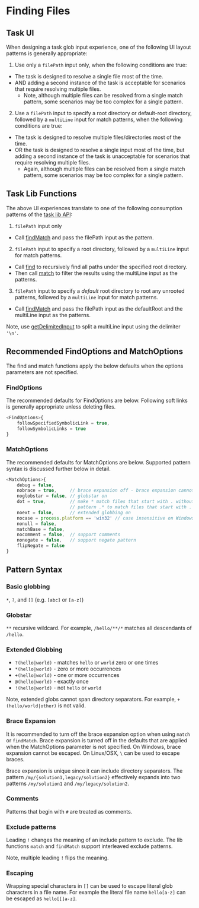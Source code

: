 # Finding Files

## Task UI

When designing a task glob input experience, one of the following UI layout patterns is generally appropriate:

1. Use only a `filePath` input only, when the following conditions are true:
 - The task is designed to resolve a single file most of the time.
 - AND adding a second instance of the task is acceptable for scenarios that require resolving multiple files.
   - Note, although multiple files can be resolved from a single match pattern, some scenarios may be too complex for a single pattern.

2. Use a `filePath` input to specify a root directory or default-root directory, followed by a `multiLine` input for match patterns, when the following conditions are true:
 - The task is designed to resolve multiple files/directories most of the time.
 - OR the task is designed to resolve a single input most of the time, but adding a second instance of the task is unacceptable for scenarios that require resolving multiple files.
   - Again, although multiple files can be resolved from a single match pattern, some scenarios may be too complex for a single pattern.

## Task Lib Functions

The above UI experiences translate to one of the following consumption patterns of the [task lib API](vsts-task-lib.md):

1. `filePath` input only
 - Call [findMatch](vsts-task-lib.md#taskfindMatch) and pass the filePath input as the pattern.

2. `filePath` input to specify a root directory, followed by a `multiLine` input for match patterns.
 - Call [find](vsts-task-lib.md#taskfind) to recursively find all paths under the specified root directory.
 - Then call [match](vsts-task-lib.md#taskmatch) to filter the results using the multiLine input as the patterns.

3. `filePath` input to specify a *default* root directory to root any unrooted patterns, followed by a `multiLine` input for match patterns.
 - Call [findMatch](vsts-task-lib.md#taskfindMatch) and pass the filePath input as the defaultRoot and the multiLine input as the patterns.

Note, use [getDelimitedInput](vsts-task-lib.md#taskgetDelimitedInput) to split a multiLine input using the delimiter `'\n'`.

## Recommended FindOptions and MatchOptions

The find and match functions apply the below defaults when the options parameters are not specified.

### FindOptions
The recommended defaults for FindOptions are below. Following soft links is generally appropriate unless deleting files.

```javascript
<FindOptions>{
    followSpecifiedSymbolicLink = true,
    followSymbolicLinks = true
}
```

### MatchOptions
The recommended defaults for MatchOptions are below. Supported pattern syntax is discussed further below in detail.

```javascript
<MatchOptions>{
    debug = false,
    nobrace = true,     // brace expansion off - brace expansion cannot be escaped on Windows
    noglobstar = false, // globstar on
    dot = true,         // make * match files that start with . without requiring an additional
                        // pattern .* to match files that start with .
    noext = false,      // extended globbing on
    nocase = process.platform == 'win32' // case insensitive on Windows, otherwise case sensitive
    nonull = false,
    matchBase = false,
    nocomment = false,  // support comments
    nonegate = false,   // support negate pattern
    flipNegate = false
}
```

## Pattern Syntax

### Basic globbing
`*`, `?`, and `[]` (e.g. `[abc]` or `[a-z]`)

### Globstar
`**` recursive wildcard. For example, `/hello/**/*` matches all descendants of `/hello`.

### Extended Globbing
* `?(hello|world)` - matches `hello` or `world` zero or one times
* `*(hello|world)` - zero or more occurrences
* `+(hello|world)` - one or more occurrences
* `@(hello|world)` - exactly once
* `!(hello|world)` - not `hello` or `world`

Note, extended globs cannot span directory separators. For example, `+(hello/world|other)` is not valid.

### Brace Expansion
It is recommended to turn off the brace expansion option when using `match` or `findMatch`. Brace expansion is turned off in the defaults that are applied when the MatchOptions parameter is not specified. On Windows, brace expansion cannot be escaped. On Linux/OSX, `\` can be used to escape braces.

Brace expansion is unique since it can include directory separators. The pattern `/my/{solution1,legacy/solution2}` effectively expands into two patterns `/my/solution1` and `/my/legacy/solution2`.

### Comments
Patterns that begin with `#` are treated as comments.

### Exclude patterns
Leading `!` changes the meaning of an include pattern to exclude. The lib functions `match` and `findMatch` support interleaved exclude patterns.

Note, multiple leading `!` flips the meaning.

### Escaping
Wrapping special characters in `[]` can be used to escape literal glob characters in a file name. For example the literal file name `hello[a-z]` can be escaped as `hello[[]a-z]`.
